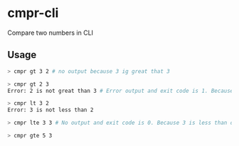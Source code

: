 # cmpr-cli
Compare two numbers in CLI

## Usage

```bash
> cmpr gt 3 2 # no output because 3 ig great that 3

> cmpr gt 2 3 
Error: 2 is not great than 3 # Error output and exit code is 1. Because 2 is not great that 3

> cmpr lt 3 2
Error: 3 is not less than 2

> cmpr lte 3 3 # No output and exit code is 0. Because 3 is less than ot equal 3

> cmpr gte 5 3 
```
